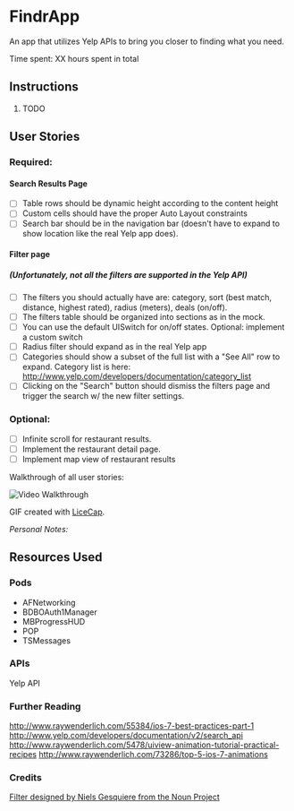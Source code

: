 FindrApp
=========

An app that utilizes Yelp APIs to bring you closer to finding what you need.

Time spent: XX hours spent in total

## Instructions

1. TODO

## User Stories

### Required:
#### Search Results Page
* [ ] Table rows should be dynamic height according to the content height
* [ ] Custom cells should have the proper Auto Layout constraints
* [ ] Search bar should be in the navigation bar (doesn't have to expand to show location like the real Yelp app does).

#### Filter page
##### (Unfortunately, not all the filters are supported in the Yelp API)

* [ ] The filters you should actually have are: category, sort (best match, distance, highest rated), radius (meters), deals (on/off).
* [ ] The filters table should be organized into sections as in the mock.
* [ ] You can use the default UISwitch for on/off states. Optional: implement a custom switch
* [ ] Radius filter should expand as in the real Yelp app
* [ ] Categories should show a subset of the full list with a "See All" row to expand. Category list is here: http://www.yelp.com/developers/documentation/category_list
* [ ] Clicking on the "Search" button should dismiss the filters page and trigger the search w/ the new filter settings.

### Optional:
* [ ] Infinite scroll for restaurant results.
* [ ] Implement the restaurant detail page.
* [ ] Implement map view of restaurant results

Walkthrough of all user stories:

![Video Walkthrough]()

GIF created with [LiceCap](http://www.cockos.com/licecap/).

*Personal Notes:*



## Resources Used

### Pods

* AFNetworking
* BDBOAuth1Manager
* MBProgressHUD
* POP
* TSMessages

### APIs

Yelp API

### Further Reading

http://www.raywenderlich.com/55384/ios-7-best-practices-part-1
http://www.yelp.com/developers/documentation/v2/search_api
http://www.raywenderlich.com/5478/uiview-animation-tutorial-practical-recipes
http://www.raywenderlich.com/73286/top-5-ios-7-animations

### Credits

[Filter designed by Niels Gesquiere from the Noun Project](http://www.thenounproject.com/megapixl/)